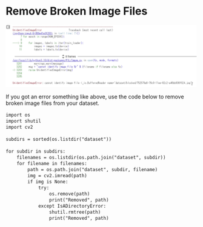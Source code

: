 # Remove Broken Image Files

![broken_image_data_error](https://github.com/naoya1110/ai_robotics_lab_2023_hands_on/blob/main/imgs/broken_image_data_error.png)

If you got an error something like above, use the code below to remove broken image files from your dataset.

```
import os
import shutil
import cv2

subdirs = sorted(os.listdir("dataset"))

for subdir in subdirs:
    filenames = os.listdir(os.path.join("dataset", subdir))
    for filename in filenames:
        path = os.path.join("dataset", subdir, filename)
        img = cv2.imread(path)
        if img is None:
            try:
                os.remove(path)
                print("Removed", path)
            except IsADirectoryError:
                shutil.rmtree(path)
                print("Removed", path)
```
